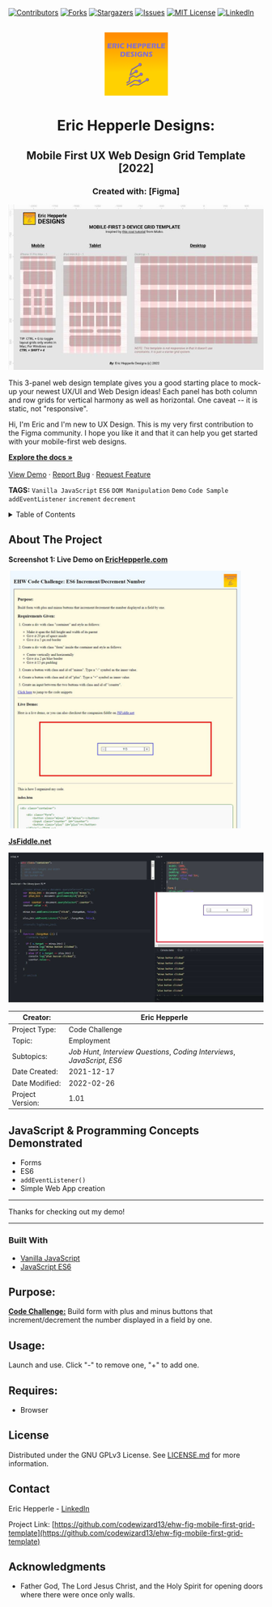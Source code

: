 <div id="top"></div>
<!--
*** Readme.md by Eric L. Hepperle
*** Inspired by the Best-README-Template at:
*** https://github.com/othneildrew/Best-README-Template
*** Date Created: 02/26/22
-->

<!-- PROJECT SHIELDS -->
<!--
*** I'm using markdown "reference style" links for readability.
*** Reference links are enclosed in brackets [ ] instead of parentheses ( ).
*** See the bottom of this document for the declaration of the reference variables
*** for contributors-url, forks-url, etc. This is an optional, concise syntax you may use.
*** https://www.markdownguide.org/basic-syntax/#reference-style-links
-->
[![Contributors][contributors-shield]][contributors-url]
[![Forks][forks-shield]][forks-url]
[![Stargazers][stars-shield]][stars-url]
[![Issues][issues-shield]][issues-url]
[![MIT License][license-shield]][license-url]
[![LinkedIn][linkedin-shield]][linkedin-url]

<!-- PROJECT LOGO -->
<br />

<div align="center">
  <a href="https://erichepperle.com">
    <img src="pix/logo-eric-hepperle-designs.png" alt="Logo">
  </a>
</div>


<h1 align="center">Eric Hepperle Designs:</h1>

<h2 align="center">Mobile First UX Web Design Grid Template [2022]</h2>

<h3 align="center">Created with: [Figma]</h3>

![Mobile First UX Web Design Grid Template [2022]](pix\ehd-ss-mobile-first-template-01.jpg)


This 3-panel web design template gives you a good starting place to mock-up your newest UX/UI and Web Design ideas! Each panel has both column and row grids for vertical harmony as well as horizontal. One caveat -- it is static, not "responsive".

Hi, I'm Eric and I'm new to UX Design. This is my very first contribution to the Figma community. I hope you like it and that it can help you get started with your mobile-first web designs.

<section>
    <a href="https://github.com/codewizard13/ehw-fig-mobile-first-grid-template"><strong>Explore the docs »</strong></a>
    <br />
    <br />
    <a href="https://erichepperle.com/sub/code-challenge/ehw-fig-mobile-first-grid-template/">View Demo</a>
    ·
    <a href="https://github.com/codewizard13/ehw-fig-mobile-first-grid-template/issues">Report Bug</a>
    ·
    <a href="https://github.com/codewizard13/ehw-fig-mobile-first-grid-template/issues">Request Feature</a>
</section>

<!-- TAGS -->
**TAGS:** `Vanilla JavaScript`   `ES6`   `DOM Manipulation`   `Demo`   `Code Sample` `addEventListener` `increment` `decrement`
</div>

<!-- TABLE OF CONTENTS -->

<details>
  <summary>Table of Contents</summary>
  <ol>
    <li>
      <a href="#about-the-project">About The Project</a>
      <ul>
        <li><a href="#built-with">Built With</a></li>
      </ul>
    </li>
    <li>
      <a href="#getting-started">Getting Started</a>
      <ul>
        <li><a href="#prerequisites">Prerequisites</a></li>
        <li><a href="#installation">Installation</a></li>
      </ul>
    </li>
    <li><a href="#usage">Usage</a></li>
    <li><a href="#roadmap">Roadmap</a></li>
    <li><a href="#contributing">Contributing</a></li>
    <li><a href="#license">License</a></li>
    <li><a href="#contact">Contact</a></li>
    <li><a href="#acknowledgments">Acknowledgments</a></li>
  </ol>
</details>
<!-- ABOUT THE PROJECT -->

## About The Project

**Screenshot 1: Live Demo on <a href="https://erichepperle.com/sub/code-challenge/ehw-fig-mobile-first-grid-template/" target="_blank">EricHepperle.com**</a>

<img src="pix/ehdss-ehw-codechal-es6-incdec-01.jpg" title="demo screenshot" alt="demo screenshot" style="width: clamp(320px,48vw,600px); height: auto">

**[JsFiddle.net][fiddle-url]**

[![JSFiddle Screenshot][product-screenshot]][fiddle-url]

| Creator:         | Eric Hepperle                                                |
| ---------------- | ------------------------------------------------------------ |
| Project Type:    | Code Challenge                                               |
| Topic:           | Employment                                                   |
| Subtopics:       | *Job Hunt*, *Interview Questions*, *Coding Interviews*, *JavaScript*, *ES6* |
| Date Created:    | 2021-12-17                                                   |
| Date Modified:   | 2022-02-26                                                           |
| Project Version: | 1.01                                                         |

## JavaScript & Programming Concepts Demonstrated
* Forms
* ES6
* `addEventListener()`
* Simple Web App creation

---

Thanks for checking out my demo!

---

### Built With

* [Vanilla JavaScript](https://thisinterestsme.com/vanilla-javascript/)
* [JavaScript ES6](https://exploringjs.com/es6/)

<!-- GETTING STARTED -->

## Purpose:

**<u>Code Challenge:</u>** Build form with plus and minus buttons that increment/decrement the number displayed in a field by one.

## Usage:

Launch and use. Click "-" to remove one, "+" to add one.

## Requires:

* Browser

<!-- LICENSE -->
## License

Distributed under the GNU GPLv3 License. See [LICENSE.md](LICENSE.md) for more information.

<!-- CONTACT -->

## Contact

Eric Hepperle - [LinkedIn][linkedin-url]

Project Link: [https://github.com/codewizard13/ehw-fig-mobile-first-grid-template](https://github.com/codewizard13/ehw-fig-mobile-first-grid-template)

<!-- ACKNOWLEDGMENTS -->

## Acknowledgments

* Father God, The Lord Jesus Christ, and the Holy Spirit for opening doors where there were once only walls.

<!-- MARKDOWN LINKS & IMAGES -->
<!-- https://www.markdownguide.org/basic-syntax/#reference-style-links -->
[contributors-shield]: https://img.shields.io/github/contributors/codewizard13/ehw-fig-mobile-first-grid-template.svg?style=for-the-badge
[contributors-url]: https://github.com/codewizard13/ehw-fig-mobile-first-grid-template/graphs/contributors
[forks-shield]: https://img.shields.io/github/forks/codewizard13/ehw-fig-mobile-first-grid-template.svg?style=for-the-badge
[forks-url]: https://github.com/codewizard13/ehw-fig-mobile-first-grid-template/network/members
[stars-shield]: https://img.shields.io/github/stars/codewizard13/ehw-fig-mobile-first-grid-template.svg?style=for-the-badge
[stars-url]: https://github.com/codewizard13/ehw-fig-mobile-first-grid-template/stargazers
[issues-shield]: https://img.shields.io/github/issues/codewizard13/ehw-fig-mobile-first-grid-template.svg?style=for-the-badge
[issues-url]: https://github.com/codewizard13/ehw-fig-mobile-first-grid-template/issues
[license-shield]: https://img.shields.io/github/license/codewizard13/ehw-fig-mobile-first-grid-template.svg?style=for-the-badge
[license-url]: https://github.com/codewizard13/ehw-fig-mobile-first-grid-template/blob/master/LICENSE.txt
[linkedin-shield]: https://img.shields.io/badge/-LinkedIn-black.svg?style=for-the-badge&logo=linkedin&colorB=555
[linkedin-url]: https://linkedin.com/in/erichepperle
[product-screenshot]: https://github.com/codewizard13/ehw-fig-mobile-first-grid-template/blob/master/pix/screenshot_fiddle.jpg
[fiddle-url]: https://jsfiddle.net/codeslayer2010/hmxrq7uj
